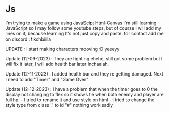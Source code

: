 # Js
I'm trying to make a game using JavaScipt Html-Canvas
I'm still learning JavaScript so I may follow some youtube steps, but of course I will add my lines on it, because learning It's not just copy and paste.
for contact add me on discord : tikchbiiila

UPDATE : I start making characters mooving :D yeeeyy 

Update (12-09-2023) : They are fighting ehehe, still got some problem but I will fix it later, I will add health bar later Inchaalah.

Update (12-11-2023) : I added health bar and they re getting damaged. Next I need to add "Timer" and "Game Over"

Update (12-12-2023) : I have a problem that when the timer goes to 0 the display not changing to flex so it shows tie when both enemy and player are full hp.
                      - I tried to rename it and use style on html 
                      - I tried to change the style type from class '.' to id "#" nothing work sadly 
                      
